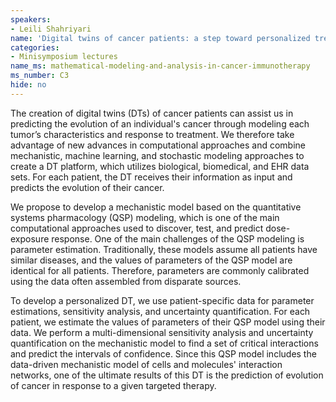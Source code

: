 ```yaml
---
speakers:
- Leili Shahriyari
name: 'Digital twins of cancer patients: a step toward personalized treatments'
categories:
- Minisymposium lectures
name_ms: mathematical-modeling-and-analysis-in-cancer-immunotherapy
ms_number: C3
hide: no
---
```

The creation of digital twins (DTs) of cancer patients can assist us in predicting the evolution of an individual's cancer through modeling each tumor’s characteristics and response to treatment. We therefore take advantage of new advances in computational approaches and combine mechanistic, machine learning, and stochastic modeling approaches to create a DT platform, which utilizes biological, biomedical, and EHR data sets. For each patient, the DT receives their information as input and predicts the evolution of their cancer.
  
We propose to develop a mechanistic model based on the quantitative systems pharmacology (QSP) modeling, which is one of the main computational approaches used to discover, test, and predict dose-exposure response. One of the main challenges of the QSP modeling is parameter estimation. Traditionally, these models assume all patients have similar diseases, and the values of parameters of the QSP model are identical for all patients. Therefore, parameters are commonly calibrated using the data often assembled from disparate sources.
  
To develop a personalized DT, we use patient-specific data for parameter estimations, sensitivity analysis, and uncertainty quantification. For each patient, we estimate the values of parameters of their QSP model using their data. We perform a multi-dimensional sensitivity analysis and uncertainty quantification on the mechanistic model to find a set of critical interactions and predict the intervals of confidence. Since this QSP model includes the data-driven mechanistic model of cells and molecules' interaction networks, one of the ultimate results of this DT is the prediction of evolution of cancer in response to a given targeted therapy.
